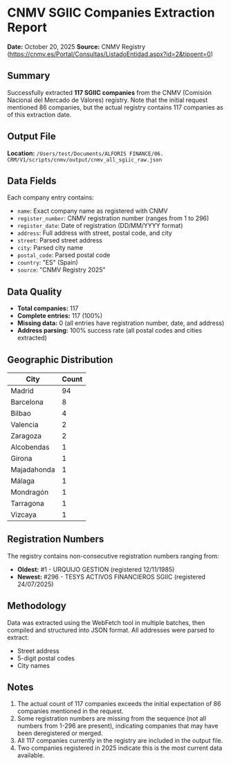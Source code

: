 # CNMV SGIIC Companies Extraction Report

**Date:** October 20, 2025
**Source:** CNMV Registry (https://cnmv.es/Portal/Consultas/ListadoEntidad.aspx?id=2&tipoent=0)

## Summary

Successfully extracted **117 SGIIC companies** from the CNMV (Comisión Nacional del Mercado de Valores) registry. Note that the initial request mentioned 86 companies, but the actual registry contains 117 companies as of this extraction date.

## Output File

**Location:** `/Users/test/Documents/ALFORIS FINANCE/06. CRM/V1/scripts/cnmv/output/cnmv_all_sgiic_raw.json`

## Data Fields

Each company entry contains:
- `name`: Exact company name as registered with CNMV
- `register_number`: CNMV registration number (ranges from 1 to 296)
- `register_date`: Date of registration (DD/MM/YYYY format)
- `address`: Full address with street, postal code, and city
- `street`: Parsed street address
- `city`: Parsed city name
- `postal_code`: Parsed postal code
- `country`: "ES" (Spain)
- `source`: "CNMV Registry 2025"

## Data Quality

- **Total companies:** 117
- **Complete entries:** 117 (100%)
- **Missing data:** 0 (all entries have registration number, date, and address)
- **Address parsing:** 100% success rate (all postal codes and cities extracted)

## Geographic Distribution

| City | Count |
|------|-------|
| Madrid | 94 |
| Barcelona | 8 |
| Bilbao | 4 |
| Valencia | 2 |
| Zaragoza | 2 |
| Alcobendas | 1 |
| Girona | 1 |
| Majadahonda | 1 |
| Málaga | 1 |
| Mondragón | 1 |
| Tarragona | 1 |
| Vizcaya | 1 |

## Registration Numbers

The registry contains non-consecutive registration numbers ranging from:
- **Oldest:** #1 - URQUIJO GESTION (registered 12/11/1985)
- **Newest:** #296 - TESYS ACTIVOS FINANCIEROS SGIIC (registered 24/07/2025)

## Methodology

Data was extracted using the WebFetch tool in multiple batches, then compiled and structured into JSON format. All addresses were parsed to extract:
- Street address
- 5-digit postal codes
- City names

## Notes

1. The actual count of 117 companies exceeds the initial expectation of 86 companies mentioned in the request.
2. Some registration numbers are missing from the sequence (not all numbers from 1-296 are present), indicating companies that may have been deregistered or merged.
3. All 117 companies currently in the registry are included in the output file.
4. Two companies registered in 2025 indicate this is the most current data available.
